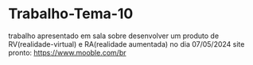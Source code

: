 # Trabalho-Tema-10
trabalho apresentado em sala sobre desenvolver um produto de RV(realidade-virtual) e RA(realidade aumentada)  no dia 07/05/2024
site pronto:  https://www.mooble.com/br
